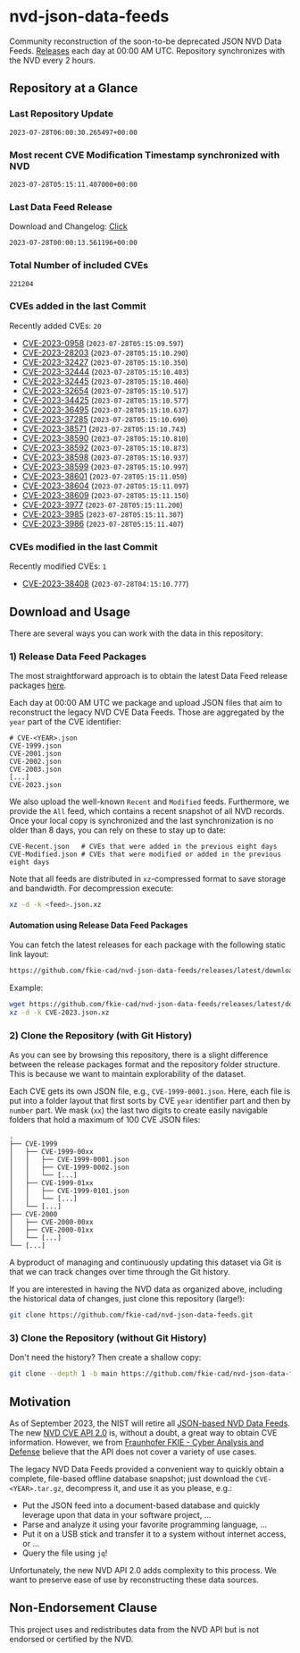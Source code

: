 # nvd-json-data-feeds

Community reconstruction of the soon-to-be deprecated JSON NVD Data Feeds. 
[Releases](https://github.com/fkie-cad/nvd-json-data-feeds/releases/latest) each day at 00:00 AM UTC.
Repository synchronizes with the NVD every 2 hours.

## Repository at a Glance

### Last Repository Update

```plain
2023-07-28T06:00:30.265497+00:00
```

### Most recent CVE Modification Timestamp synchronized with NVD

```plain
2023-07-28T05:15:11.407000+00:00
```

### Last Data Feed Release

Download and Changelog: [Click](https://github.com/fkie-cad/nvd-json-data-feeds/releases/latest)

```plain
2023-07-28T00:00:13.561196+00:00
```

### Total Number of included CVEs

```plain
221204
```

### CVEs added in the last Commit

Recently added CVEs: `20`

* [CVE-2023-0958](CVE-2023/CVE-2023-09xx/CVE-2023-0958.json) (`2023-07-28T05:15:09.597`)
* [CVE-2023-28203](CVE-2023/CVE-2023-282xx/CVE-2023-28203.json) (`2023-07-28T05:15:10.290`)
* [CVE-2023-32427](CVE-2023/CVE-2023-324xx/CVE-2023-32427.json) (`2023-07-28T05:15:10.350`)
* [CVE-2023-32444](CVE-2023/CVE-2023-324xx/CVE-2023-32444.json) (`2023-07-28T05:15:10.403`)
* [CVE-2023-32445](CVE-2023/CVE-2023-324xx/CVE-2023-32445.json) (`2023-07-28T05:15:10.460`)
* [CVE-2023-32654](CVE-2023/CVE-2023-326xx/CVE-2023-32654.json) (`2023-07-28T05:15:10.517`)
* [CVE-2023-34425](CVE-2023/CVE-2023-344xx/CVE-2023-34425.json) (`2023-07-28T05:15:10.577`)
* [CVE-2023-36495](CVE-2023/CVE-2023-364xx/CVE-2023-36495.json) (`2023-07-28T05:15:10.637`)
* [CVE-2023-37285](CVE-2023/CVE-2023-372xx/CVE-2023-37285.json) (`2023-07-28T05:15:10.690`)
* [CVE-2023-38571](CVE-2023/CVE-2023-385xx/CVE-2023-38571.json) (`2023-07-28T05:15:10.743`)
* [CVE-2023-38590](CVE-2023/CVE-2023-385xx/CVE-2023-38590.json) (`2023-07-28T05:15:10.810`)
* [CVE-2023-38592](CVE-2023/CVE-2023-385xx/CVE-2023-38592.json) (`2023-07-28T05:15:10.873`)
* [CVE-2023-38598](CVE-2023/CVE-2023-385xx/CVE-2023-38598.json) (`2023-07-28T05:15:10.937`)
* [CVE-2023-38599](CVE-2023/CVE-2023-385xx/CVE-2023-38599.json) (`2023-07-28T05:15:10.997`)
* [CVE-2023-38601](CVE-2023/CVE-2023-386xx/CVE-2023-38601.json) (`2023-07-28T05:15:11.050`)
* [CVE-2023-38604](CVE-2023/CVE-2023-386xx/CVE-2023-38604.json) (`2023-07-28T05:15:11.097`)
* [CVE-2023-38609](CVE-2023/CVE-2023-386xx/CVE-2023-38609.json) (`2023-07-28T05:15:11.150`)
* [CVE-2023-3977](CVE-2023/CVE-2023-39xx/CVE-2023-3977.json) (`2023-07-28T05:15:11.200`)
* [CVE-2023-3985](CVE-2023/CVE-2023-39xx/CVE-2023-3985.json) (`2023-07-28T05:15:11.307`)
* [CVE-2023-3986](CVE-2023/CVE-2023-39xx/CVE-2023-3986.json) (`2023-07-28T05:15:11.407`)


### CVEs modified in the last Commit

Recently modified CVEs: `1`

* [CVE-2023-38408](CVE-2023/CVE-2023-384xx/CVE-2023-38408.json) (`2023-07-28T04:15:10.777`)


## Download and Usage

There are several ways you can work with the data in this repository:

### 1) Release Data Feed Packages

The most straightforward approach is to obtain the latest Data Feed release packages [here](https://github.com/fkie-cad/nvd-json-data-feeds/releases/latest).

Each day at 00:00 AM UTC we package and upload JSON files that aim to reconstruct the legacy NVD CVE Data Feeds.
Those are aggregated by the `year` part of the CVE identifier:

```
# CVE-<YEAR>.json
CVE-1999.json
CVE-2001.json
CVE-2002.json
CVE-2003.json
[...]
CVE-2023.json
```

We also upload the well-known `Recent` and `Modified` feeds.
Furthermore, we provide the `All` feed, which contains a recent snapshot of all NVD records.
Once your local copy is synchronized and the last synchronization is no older than 8 days, you can rely on these to stay up to date:

```plain
CVE-Recent.json   # CVEs that were added in the previous eight days
CVE-Modified.json # CVEs that were modified or added in the previous eight days
```

Note that all feeds are distributed in `xz`-compressed format to save storage and bandwidth.
For decompression execute:

```sh
xz -d -k <feed>.json.xz
```


#### Automation using Release Data Feed Packages

You can fetch the latest releases for each package with the following static link layout:

```sh
https://github.com/fkie-cad/nvd-json-data-feeds/releases/latest/download/CVE-<YEAR>.json.xz
```

Example:

```sh
wget https://github.com/fkie-cad/nvd-json-data-feeds/releases/latest/download/CVE-2023.json.xz
xz -d -k CVE-2023.json.xz
```

### 2) Clone the Repository (with Git History)

As you can see by browsing this repository, there is a slight difference between the release packages format and the repository folder structure.
This is because we want to maintain explorability of the dataset.

Each CVE gets its own JSON file, e.g., `CVE-1999-0001.json`.
Here, each file is put into a folder layout that first sorts by CVE `year` identifier part and then by `number` part.
We mask (`xx`) the last two digits to create easily navigable folders that hold a maximum of 100 CVE JSON files:

```plain
.
├── CVE-1999
│   ├── CVE-1999-00xx
│   │   ├── CVE-1999-0001.json
│   │   ├── CVE-1999-0002.json
│   │   └── [...]
│   ├── CVE-1999-01xx
│   │   ├── CVE-1999-0101.json
│   │   └── [...]
│   └── [...]
├── CVE-2000
│   ├── CVE-2000-00xx
│   ├── CVE-2000-01xx
│   └── [...]
└── [...]
```

A byproduct of managing and continuously updating this dataset via Git is that we can track changes over time through the Git history.

If you are interested in having the NVD data as organized above, including the historical data of changes, just clone this repository (large!):

```sh
git clone https://github.com/fkie-cad/nvd-json-data-feeds.git
```

### 3) Clone the Repository (without Git History)

Don't need the history? Then create a shallow copy:

```sh
git clone --depth 1 -b main https://github.com/fkie-cad/nvd-json-data-feeds.git
```

## Motivation

As of September 2023, the NIST will retire all [JSON-based NVD Data Feeds](https://nvd.nist.gov/vuln/data-feeds#divRetirementBanner-1).
The new [NVD CVE API 2.0](https://nvd.nist.gov/developers/vulnerabilities) is, without a doubt, a great way to obtain CVE information.
However, we from [Fraunhofer FKIE - Cyber Analysis and Defense](https://www.fkie.fraunhofer.de/en/departments/cad.html) believe that the API does not cover a variety of use cases.

The legacy NVD Data Feeds provided a convenient way to quickly obtain a complete, file-based offline database snapshot; just download the `CVE-<YEAR>.tar.gz`, decompress it, and use it as you please, e.g.:

* Put the JSON feed into a document-based database and quickly leverage upon that data in your software project, ...
* Parse and analyze it using your favorite programming language, ...
* Put it on a USB stick and transfer it to a system without internet access, or ...
* Query the file using `jq`!

Unfortunately, the new NVD API 2.0 adds complexity to this process.
We want to preserve ease of use by reconstructing these data sources.

## Non-Endorsement Clause

This project uses and redistributes data from the NVD API but is not endorsed or certified by the NVD.